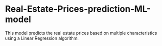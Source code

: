 # Real-Estate-Prices-prediction-ML-model
This model predicts the real estate prices based on multiple characteristics using a Linear Regression algorithm.
